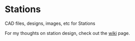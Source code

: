 Stations
========

CAD files, designs, images, etc for Stations

For my thoughts on station design, check out the [wiki](https://github.com/OpenHyperloop/OpenHyperloop/wiki/Stations) page.
